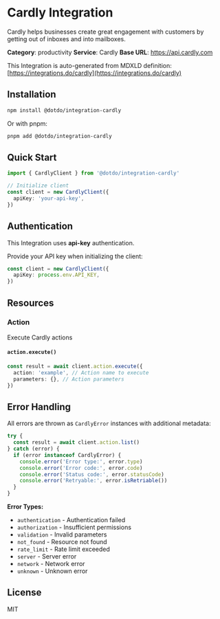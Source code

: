 # Cardly Integration

Cardly helps businesses create great engagement with customers by getting out of inboxes and into mailboxes.

**Category**: productivity
**Service**: Cardly
**Base URL**: https://api.cardly.com

This Integration is auto-generated from MDXLD definition: [https://integrations.do/cardly](https://integrations.do/cardly)

## Installation

```bash
npm install @dotdo/integration-cardly
```

Or with pnpm:

```bash
pnpm add @dotdo/integration-cardly
```

## Quick Start

```typescript
import { CardlyClient } from '@dotdo/integration-cardly'

// Initialize client
const client = new CardlyClient({
  apiKey: 'your-api-key',
})
```

## Authentication

This Integration uses **api-key** authentication.

Provide your API key when initializing the client:

```typescript
const client = new CardlyClient({
  apiKey: process.env.API_KEY,
})
```

## Resources

### Action

Execute Cardly actions

#### `action.execute()`

```typescript
const result = await client.action.execute({
  action: 'example', // Action name to execute
  parameters: {}, // Action parameters
})
```

## Error Handling

All errors are thrown as `CardlyError` instances with additional metadata:

```typescript
try {
  const result = await client.action.list()
} catch (error) {
  if (error instanceof CardlyError) {
    console.error('Error type:', error.type)
    console.error('Error code:', error.code)
    console.error('Status code:', error.statusCode)
    console.error('Retryable:', error.isRetriable())
  }
}
```

**Error Types:**

- `authentication` - Authentication failed
- `authorization` - Insufficient permissions
- `validation` - Invalid parameters
- `not_found` - Resource not found
- `rate_limit` - Rate limit exceeded
- `server` - Server error
- `network` - Network error
- `unknown` - Unknown error

## License

MIT
